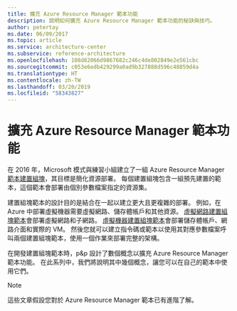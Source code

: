 ```yaml
---
title: 擴充 Azure Resource Manager 範本功能
description: 說明如何擴充 Azure Resource Manager 範本功能的秘訣與技巧。
author: petertay
ms.date: 06/09/2017
ms.topic: article
ms.service: architecture-center
ms.subservice: reference-architecture
ms.openlocfilehash: 108d82066d9867682c246c4de802849e2e561cbc
ms.sourcegitcommit: c053e6edb429299a0ad9b327888d596c48859d4a
ms.translationtype: HT
ms.contentlocale: zh-TW
ms.lasthandoff: 03/20/2019
ms.locfileid: "58343827"
---
```

# <a name="extend-azure-resource-manager-template-functionality"></a>擴充 Azure Resource Manager 範本功能

在 2016 年，Microsoft 模式與練習小組建立了一組 Azure Resource Manager [範本建置組塊](https://github.com/mspnp/template-building-blocks/wiki)，其目標是簡化資源部署。 每個建置組塊包含一組預先建置的範本，這個範本會部署由個別參數檔案指定的資源集。

建置組塊範本的設計目的是結合在一起以建立更大且更複雜的部署。 例如，在 Azure 中部署虛擬機器需要虛擬網路、儲存體帳戶和其他資源。 [虛擬網路建置組塊範本](https://github.com/mspnp/template-building-blocks/wiki/VNet-(v1))會部署虛擬網路和子網路。 [虛擬機器建置組塊範本](https://github.com/mspnp/template-building-blocks/wiki/Windows-and-Linux-VMs-(v1))會部署儲存體帳戶、網路介面和實際的 VM。 然後您就可以建立指令碼或範本以使用其對應參數檔案呼叫兩個建置組塊範本，使用一個作業來部署完整的架構。

在開發建置組塊範本時，p&p 設計了數個概念以擴充 Azure Resource Manager 範本功能。 在此系列中，我們將說明其中幾個概念，讓您可以在自己的範本中使用它們。

> [!NOTE]
> 這些文章假設您對於 Azure Resource Manager 範本已有進階了解。